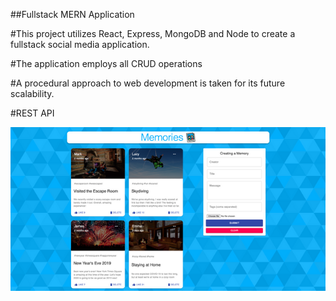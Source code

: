 ##Fullstack MERN Application

#This project utilizes React, Express, MongoDB and Node to create a fullstack social media application.

#The application employs all CRUD operations

#A procedural approach to web development is taken for its future scalability. 

#REST API 

![](https://github.com/georgebastion/socialmediaapp/blob/main/mern.png)
